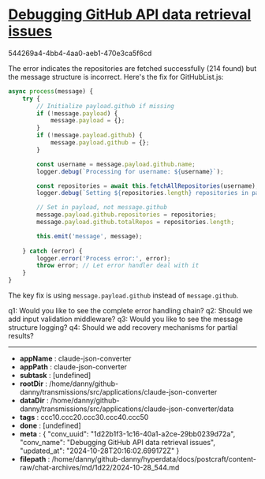 # [Debugging GitHub API data retrieval issues](https://claude.ai/chat/1d22b1f3-1c16-40a1-a2ce-29bb0239d72a)

544269a4-4bb4-4aa0-aeb1-470e3ca5f6cd

 The error indicates the repositories are fetched successfully (214 found) but the message structure is incorrect. Here's the fix for GitHubList.js:

```javascript
async process(message) {
    try {
        // Initialize payload.github if missing
        if (!message.payload) {
            message.payload = {};
        }
        if (!message.payload.github) {
            message.payload.github = {};
        }

        const username = message.payload.github.name;
        logger.debug(`Processing for username: ${username}`);

        const repositories = await this.fetchAllRepositories(username);
        logger.debug(`Setting ${repositories.length} repositories in payload`);

        // Set in payload, not message.github
        message.payload.github.repositories = repositories;
        message.payload.github.totalRepos = repositories.length;

        this.emit('message', message);
        
    } catch (error) {
        logger.error('Process error:', error);
        throw error; // Let error handler deal with it
    }
}
```

The key fix is using `message.payload.github` instead of `message.github`.

q1: Would you like to see the complete error handling chain?
q2: Should we add input validation middleware?
q3: Would you like to see the message structure logging?
q4: Should we add recovery mechanisms for partial results?

---

* **appName** : claude-json-converter
* **appPath** : claude-json-converter
* **subtask** : [undefined]
* **rootDir** : /home/danny/github-danny/transmissions/src/applications/claude-json-converter
* **dataDir** : /home/danny/github-danny/transmissions/src/applications/claude-json-converter/data
* **tags** : ccc10.ccc20.ccc30.ccc40.ccc50
* **done** : [undefined]
* **meta** : {
  "conv_uuid": "1d22b1f3-1c16-40a1-a2ce-29bb0239d72a",
  "conv_name": "Debugging GitHub API data retrieval issues",
  "updated_at": "2024-10-28T20:16:02.699172Z"
}
* **filepath** : /home/danny/github-danny/hyperdata/docs/postcraft/content-raw/chat-archives/md/1d22/2024-10-28_544.md